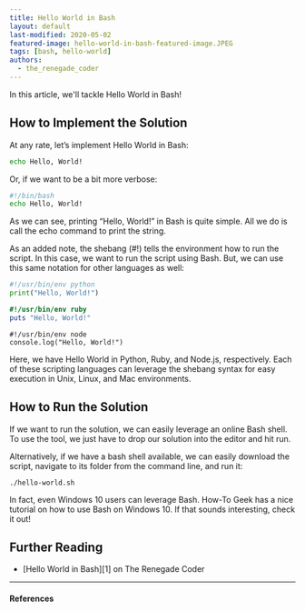 ```yaml
---
title: Hello World in Bash
layout: default
last-modified: 2020-05-02
featured-image: hello-world-in-bash-featured-image.JPEG
tags: [bash, hello-world]
authors:
  - the_renegade_coder
---
```


In this article, we'll tackle Hello World in Bash!

## How to Implement the Solution

At any rate, let’s implement Hello World in Bash:

```bash
echo Hello, World!
```

Or, if we want to be a bit more verbose:

```bash
#!/bin/bash
echo Hello, World!
```

As we can see, printing “Hello, World!” in Bash is quite simple. All we do is call the 
echo command to print the string.

As an added note, the shebang (#!) tells the environment how to run the script. 
In this case, we want to run the script using Bash. But, we can use this same 
notation for other languages as well:

```python
#!/usr/bin/env python
print("Hello, World!")
```

```ruby
#!/usr/bin/env ruby
puts "Hello, World!"
```

```node
#!/usr/bin/env node
console.log("Hello, World!")
```

Here, we have Hello World in Python, Ruby, and Node.js, respectively. Each of these 
scripting languages can leverage the shebang syntax for easy execution in Unix, Linux, 
and Mac environments.

## How to Run the Solution

If we want to run the solution, we can easily leverage an online Bash shell. To use 
the tool, we just have to drop our solution into the editor and hit run.

Alternatively, if we have a bash shell available, we can easily download the script, 
navigate to its folder from the command line, and run it:

```console
./hello-world.sh
```

In fact, even Windows 10 users can leverage Bash. How-To Geek has a nice tutorial 
on how to use Bash on Windows 10. If that sounds interesting, check it out!

## Further Reading

- [Hello World in Bash][1] on The Renegade Coder

---

#### References

[^1]: J. Grifski, “Hello World in Bash,” The Renegade Coder, 15-May-2018. [Online]. Available: <https://therenegadecoder.com/code/hello-world-in-bash/>. [Accessed: 28-Jan-2019].
